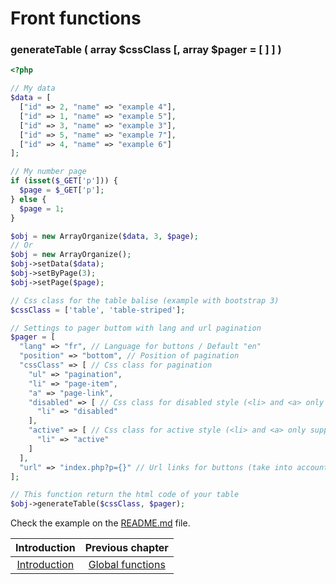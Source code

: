 # Front functions

### generateTable ( array $cssClass [, array $pager = [ ] ] )
```php
<?php

// My data
$data = [
  ["id" => 2, "name" => "example 4"],
  ["id" => 1, "name" => "example 5"],
  ["id" => 3, "name" => "example 3"],
  ["id" => 5, "name" => "example 7"],
  ["id" => 4, "name" => "example 6"]
];

// My number page
if (isset($_GET['p'])) {
  $page = $_GET['p'];
} else {
  $page = 1;
}

$obj = new ArrayOrganize($data, 3, $page);
// Or
$obj = new ArrayOrganize();
$obj->setData($data);
$obj->setByPage(3);
$obj->setPage($page);

// Css class for the table balise (example with bootstrap 3)
$cssClass = ['table', 'table-striped'];

// Settings to pager buttom with lang and url pagination
$pager = [
  "lang" => "fr", // Language for buttons / Default "en"
  "position" => "bottom", // Position of pagination
  "cssClass" => [ // Css class for pagination
    "ul" => "pagination",
    "li" => "page-item",
    "a" => "page-link",
    "disabled" => [ // Css class for disabled style (<li> and <a> only supported)
      "li" => "disabled"
    ],
    "active" => [ // Css class for active style (<li> and <a> only supported)
      "li" => "active"
    ]
  ],
  "url" => "index.php?p={}" // Url links for buttons (take into account your $page)
];

// This function return the html code of your table
$obj->generateTable($cssClass, $pager);
```
Check the example on the [README.md](https://github.com/SimonDevelop/array-organize/blob/master/README.md) file.

| Introduction | Previous chapter |
| :---------------------: | :--------------: |
| [Introduction](https://github.com/SimonDevelop/array-organize/blob/master/docs/introduction.md) | [Global functions](https://github.com/SimonDevelop/array-organize/blob/master/docs/chapter01.md) |

